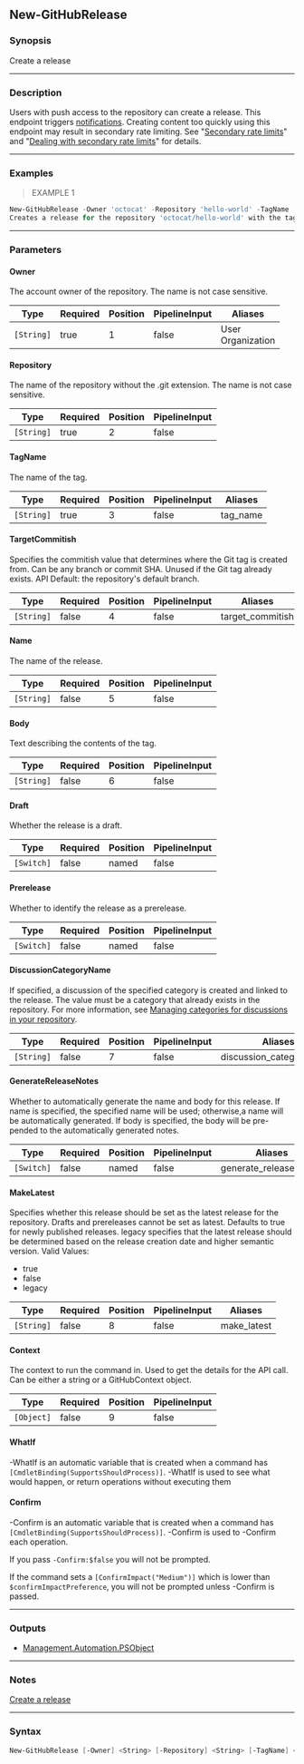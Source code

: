 New-GitHubRelease
-----------------

### Synopsis
Create a release

---

### Description

Users with push access to the repository can create a release.
This endpoint triggers [notifications](https://docs.github.com/github/managing-subscriptions-and-notifications-on-github/about-notifications).
Creating content too quickly using this endpoint may result in secondary rate limiting.
See "[Secondary rate limits](https://docs.github.com/rest/overview/resources-in-the-rest-api#secondary-rate-limits)"
and "[Dealing with secondary rate limits](https://docs.github.com/rest/guides/best-practices-for-integrators#dealing-with-secondary-rate-limits)" for details.

---

### Examples
> EXAMPLE 1

```PowerShell
New-GitHubRelease -Owner 'octocat' -Repository 'hello-world' -TagName 'v1.0.0' -TargetCommitish 'main' -Body 'Release notes'
Creates a release for the repository 'octocat/hello-world' with the tag 'v1.0.0' and the target commitish 'main'.
```

---

### Parameters
#### **Owner**
The account owner of the repository. The name is not case sensitive.

|Type      |Required|Position|PipelineInput|Aliases              |
|----------|--------|--------|-------------|---------------------|
|`[String]`|true    |1       |false        |User<br/>Organization|

#### **Repository**
The name of the repository without the .git extension. The name is not case sensitive.

|Type      |Required|Position|PipelineInput|
|----------|--------|--------|-------------|
|`[String]`|true    |2       |false        |

#### **TagName**
The name of the tag.

|Type      |Required|Position|PipelineInput|Aliases |
|----------|--------|--------|-------------|--------|
|`[String]`|true    |3       |false        |tag_name|

#### **TargetCommitish**
Specifies the commitish value that determines where the Git tag is created from.
Can be any branch or commit SHA. Unused if the Git tag already exists.
API Default: the repository's default branch.

|Type      |Required|Position|PipelineInput|Aliases         |
|----------|--------|--------|-------------|----------------|
|`[String]`|false   |4       |false        |target_commitish|

#### **Name**
The name of the release.

|Type      |Required|Position|PipelineInput|
|----------|--------|--------|-------------|
|`[String]`|false   |5       |false        |

#### **Body**
Text describing the contents of the tag.

|Type      |Required|Position|PipelineInput|
|----------|--------|--------|-------------|
|`[String]`|false   |6       |false        |

#### **Draft**
Whether the release is a draft.

|Type      |Required|Position|PipelineInput|
|----------|--------|--------|-------------|
|`[Switch]`|false   |named   |false        |

#### **Prerelease**
Whether to identify the release as a prerelease.

|Type      |Required|Position|PipelineInput|
|----------|--------|--------|-------------|
|`[Switch]`|false   |named   |false        |

#### **DiscussionCategoryName**
If specified, a discussion of the specified category is created and linked to the release.
The value must be a category that already exists in the repository.
For more information, see [Managing categories for discussions in your repository](https://docs.github.com/discussions/managing-discussions-for-your-community/managing-categories-for-discussions-in-your-repository).

|Type      |Required|Position|PipelineInput|Aliases                 |
|----------|--------|--------|-------------|------------------------|
|`[String]`|false   |7       |false        |discussion_category_name|

#### **GenerateReleaseNotes**
Whether to automatically generate the name and body for this release. If name is specified, the specified name will be used; otherwise,a name will be automatically generated. If body is specified, the body will be pre-pended to the automatically generated notes.

|Type      |Required|Position|PipelineInput|Aliases               |
|----------|--------|--------|-------------|----------------------|
|`[Switch]`|false   |named   |false        |generate_release_notes|

#### **MakeLatest**
Specifies whether this release should be set as the latest release for the repository. Drafts and prereleases cannot be set as latest. Defaults to true for newly published releases. legacy specifies that the latest release should be determined based on the release creation date and higher semantic version.
Valid Values:

* true
* false
* legacy

|Type      |Required|Position|PipelineInput|Aliases    |
|----------|--------|--------|-------------|-----------|
|`[String]`|false   |8       |false        |make_latest|

#### **Context**
The context to run the command in. Used to get the details for the API call.
Can be either a string or a GitHubContext object.

|Type      |Required|Position|PipelineInput|
|----------|--------|--------|-------------|
|`[Object]`|false   |9       |false        |

#### **WhatIf**
-WhatIf is an automatic variable that is created when a command has ```[CmdletBinding(SupportsShouldProcess)]```.
-WhatIf is used to see what would happen, or return operations without executing them
#### **Confirm**
-Confirm is an automatic variable that is created when a command has ```[CmdletBinding(SupportsShouldProcess)]```.
-Confirm is used to -Confirm each operation.

If you pass ```-Confirm:$false``` you will not be prompted.

If the command sets a ```[ConfirmImpact("Medium")]``` which is lower than ```$confirmImpactPreference```, you will not be prompted unless -Confirm is passed.

---

### Outputs
* [Management.Automation.PSObject](https://learn.microsoft.com/en-us/dotnet/api/System.Management.Automation.PSObject)

---

### Notes
[Create a release](https://docs.github.com/rest/releases/releases#create-a-release)

---

### Syntax
```PowerShell
New-GitHubRelease [-Owner] <String> [-Repository] <String> [-TagName] <String> [[-TargetCommitish] <String>] [[-Name] <String>] [[-Body] <String>] [-Draft] [-Prerelease] [[-DiscussionCategoryName] <String>] [-GenerateReleaseNotes] [[-MakeLatest] <String>] [[-Context] <Object>] [-WhatIf] [-Confirm] [<CommonParameters>]
```
